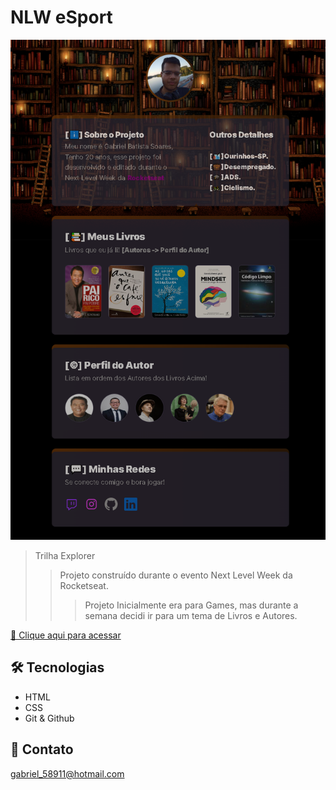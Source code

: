 # NLW eSport

![preview](./.github/preview.png)

> Trilha Explorer
>> Projeto construído durante o evento Next Level Week da Rocketseat.
>>> Projeto Inicialmente era para Games, mas durante a semana decidi ir para um tema de Livros e Autores.

[🔗 Clique aqui para acessar](https://Batista014.github.io/NLW-Book)

## 🛠 Tecnologias

- HTML
- CSS
- Git & Github

## 🎯 Contato

gabriel_58911@hotmail.com